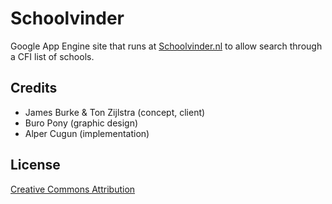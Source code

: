 Schoolvinder
============

Google App Engine site that runs at [Schoolvinder.nl](http://www.schoolvinder.nl) to allow search through a CFI list of schools.

Credits
-------

* James Burke & Ton Zijlstra (concept, client)
* Buro Pony (graphic design)
* Alper Cugun (implementation)

License
-------

[Creative Commons Attribution](http://creativecommons.org/licenses/by/3.0/)